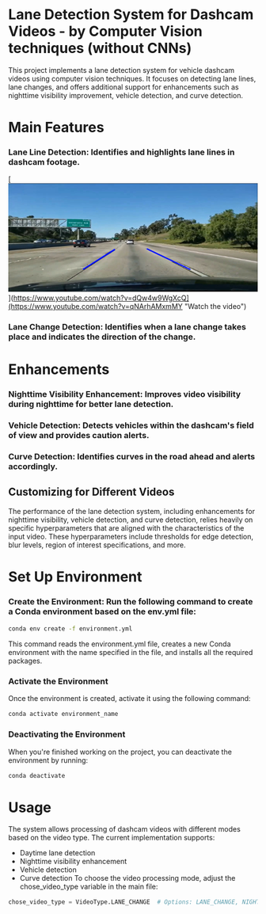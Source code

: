 
# Lane Detection System for Dashcam Videos - by Computer Vision techniques (without CNNs)
This project implements a lane detection system for vehicle dashcam videos using computer vision techniques. 
It focuses on detecting lane lines, lane changes, and offers additional support for enhancements such as nighttime visibility improvement, vehicle detection, and curve detection.

# Main Features
### Lane Line Detection: Identifies and highlights lane lines in dashcam footage.
[![Watch the video](images/day.png)](https://www.youtube.com/watch?v=dQw4w9WgXcQ](https://www.youtube.com/watch?v=qNArhAMxmMY "Watch the video")
### Lane Change Detection: Identifies when a lane change takes place and indicates the direction of the change.

# Enhancements
### Nighttime Visibility Enhancement: Improves video visibility during nighttime for better lane detection.
### Vehicle Detection: Detects vehicles within the dashcam's field of view and provides caution alerts.
### Curve Detection: Identifies curves in the road ahead and alerts accordingly.

## Customizing for Different Videos
The performance of the lane detection system, including enhancements for nighttime visibility, vehicle detection, and curve detection, relies heavily on specific hyperparameters that are aligned with the characteristics of the input video. These hyperparameters include thresholds for edge detection, blur levels, region of interest specifications, and more.


# Set Up Environment
### Create the Environment: Run the following command to create a Conda environment based on the env.yml file:

```bash
conda env create -f environment.yml
```

This command reads the environment.yml file, creates a new Conda environment with the name specified in the file, and installs all the required packages.

### Activate the Environment
Once the environment is created, activate it using the following command:

```bash
conda activate environment_name
```
### Deactivating the Environment
When you're finished working on the project, you can deactivate the environment by running:

```bash
conda deactivate
```

# Usage
The system allows processing of dashcam videos with different modes based on the video type. The current implementation supports:

- Daytime lane detection
- Nighttime visibility enhancement
- Vehicle detection
- Curve detection
To choose the video processing mode, adjust the chose_video_type variable in the main file:

```python
chose_video_type = VideoType.LANE_CHANGE  # Options: LANE_CHANGE, NIGHT_TIME, DETECT_VEHICLES, DETECT_CURVES
```
